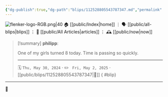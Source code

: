 ```yaml
---
{"dg-publish":true,"dg-path":"blips/112528805543787347.md","permalink":"/blips/112528805543787347/","title":"philipp on mastodon @ 2024-05-30"}
---
```



<div class="transclusion internal-embed is-loaded"><div class="markdown-embed">




![flenker-logo-RGB.png|40](/img/user/attachments/flenker-logo-RGB.png)
🏠 [[public/Index\|home]]  ⋮ 🗣️ [[public/all-blips\|blips]] ⋮  📝 [[public/All Articles\|articles]]  ⋮ 🕰️ [[public/now\|now]]


</div></div>


> [!summary] **philipp**:
>
> One of my girls turned 8 today. Time is passing so quickly.
> - - -
>
> 🗓️ <code>Thu, May 30, 2024</code>  · ✏️ <code> Fri, May 2, 2025</code>  · [[public/blips/112528805543787347\|🔗]]
{ #blip}


- - -

 👾
